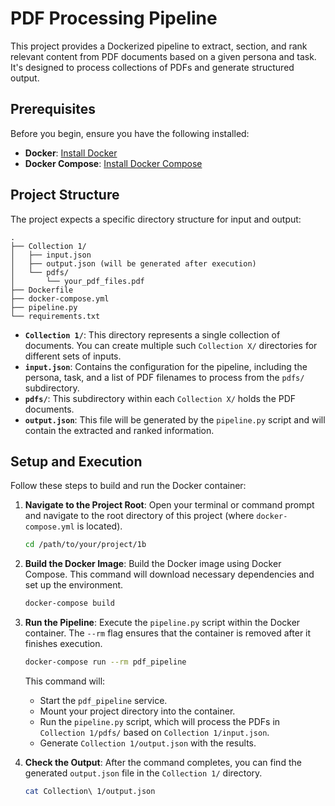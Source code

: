 # PDF Processing Pipeline

This project provides a Dockerized pipeline to extract, section, and rank relevant content from PDF documents based on a given persona and task. It's designed to process collections of PDFs and generate structured output.

## Prerequisites

Before you begin, ensure you have the following installed:

*   **Docker**: [Install Docker](https://docs.docker.com/get-docker/)
*   **Docker Compose**: [Install Docker Compose](https://docs.docker.com/compose/install/)

## Project Structure

The project expects a specific directory structure for input and output:

```
.
├── Collection 1/
│   ├── input.json
│   ├── output.json (will be generated after execution)
│   └── pdfs/
│       └── your_pdf_files.pdf
├── Dockerfile
├── docker-compose.yml
├── pipeline.py
└── requirements.txt
```

*   **`Collection 1/`**: This directory represents a single collection of documents. You can create multiple such `Collection X/` directories for different sets of inputs.
*   **`input.json`**: Contains the configuration for the pipeline, including the persona, task, and a list of PDF filenames to process from the `pdfs/` subdirectory.
*   **`pdfs/`**: This subdirectory within each `Collection X/` holds the PDF documents.
*   **`output.json`**: This file will be generated by the `pipeline.py` script and will contain the extracted and ranked information.

## Setup and Execution

Follow these steps to build and run the Docker container:

1.  **Navigate to the Project Root**:
    Open your terminal or command prompt and navigate to the root directory of this project (where `docker-compose.yml` is located).

    ```bash
    cd /path/to/your/project/1b
    ```

2.  **Build the Docker Image**:
    Build the Docker image using Docker Compose. This command will download necessary dependencies and set up the environment.

    ```bash
    docker-compose build
    ```

3.  **Run the Pipeline**:
    Execute the `pipeline.py` script within the Docker container. The `--rm` flag ensures that the container is removed after it finishes execution.

    ```bash
    docker-compose run --rm pdf_pipeline
    ```

    This command will:
    *   Start the `pdf_pipeline` service.
    *   Mount your project directory into the container.
    *   Run the `pipeline.py` script, which will process the PDFs in `Collection 1/pdfs/` based on `Collection 1/input.json`.
    *   Generate `Collection 1/output.json` with the results.

4.  **Check the Output**:
    After the command completes, you can find the generated `output.json` file in the `Collection 1/` directory.

    ```bash
    cat Collection\ 1/output.json
    ```
